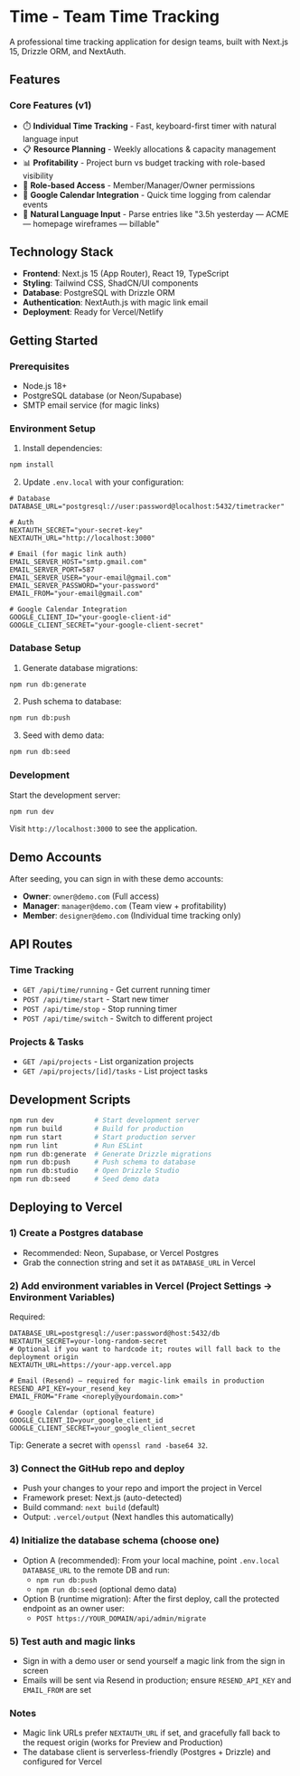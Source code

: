 # Time - Team Time Tracking

A professional time tracking application for design teams, built with Next.js 15, Drizzle ORM, and NextAuth.

## Features

### Core Features (v1)
- ⏱️ **Individual Time Tracking** - Fast, keyboard-first timer with natural language input
- 📋 **Resource Planning** - Weekly allocations & capacity management  
- 📊 **Profitability** - Project burn vs budget tracking with role-based visibility
- 🔐 **Role-based Access** - Member/Manager/Owner permissions
- 📅 **Google Calendar Integration** - Quick time logging from calendar events
- 🎯 **Natural Language Input** - Parse entries like "3.5h yesterday — ACME — homepage wireframes — billable"

## Technology Stack

- **Frontend**: Next.js 15 (App Router), React 19, TypeScript
- **Styling**: Tailwind CSS, ShadCN/UI components
- **Database**: PostgreSQL with Drizzle ORM
- **Authentication**: NextAuth.js with magic link email
- **Deployment**: Ready for Vercel/Netlify

## Getting Started

### Prerequisites

- Node.js 18+ 
- PostgreSQL database (or Neon/Supabase)
- SMTP email service (for magic links)

### Environment Setup

1. Install dependencies:
```bash
npm install
```

2. Update `.env.local` with your configuration:
```env
# Database
DATABASE_URL="postgresql://user:password@localhost:5432/timetracker"

# Auth
NEXTAUTH_SECRET="your-secret-key"
NEXTAUTH_URL="http://localhost:3000"

# Email (for magic link auth)
EMAIL_SERVER_HOST="smtp.gmail.com"
EMAIL_SERVER_PORT=587
EMAIL_SERVER_USER="your-email@gmail.com"
EMAIL_SERVER_PASSWORD="your-password"
EMAIL_FROM="your-email@gmail.com"

# Google Calendar Integration
GOOGLE_CLIENT_ID="your-google-client-id"
GOOGLE_CLIENT_SECRET="your-google-client-secret"
```

### Database Setup

1. Generate database migrations:
```bash
npm run db:generate
```

2. Push schema to database:
```bash
npm run db:push
```

3. Seed with demo data:
```bash
npm run db:seed
```

### Development

Start the development server:
```bash
npm run dev
```

Visit `http://localhost:3000` to see the application.

## Demo Accounts

After seeding, you can sign in with these demo accounts:

- **Owner**: `owner@demo.com` (Full access)
- **Manager**: `manager@demo.com` (Team view + profitability)
- **Member**: `designer@demo.com` (Individual time tracking only)

## API Routes

### Time Tracking
- `GET /api/time/running` - Get current running timer
- `POST /api/time/start` - Start new timer
- `POST /api/time/stop` - Stop running timer
- `POST /api/time/switch` - Switch to different project

### Projects & Tasks
- `GET /api/projects` - List organization projects
- `GET /api/projects/[id]/tasks` - List project tasks

## Development Scripts

```bash
npm run dev          # Start development server
npm run build        # Build for production
npm run start        # Start production server
npm run lint         # Run ESLint
npm run db:generate  # Generate Drizzle migrations
npm run db:push      # Push schema to database
npm run db:studio    # Open Drizzle Studio
npm run db:seed      # Seed demo data
```

## Deploying to Vercel

### 1) Create a Postgres database
- Recommended: Neon, Supabase, or Vercel Postgres
- Grab the connection string and set it as `DATABASE_URL` in Vercel

### 2) Add environment variables in Vercel (Project Settings → Environment Variables)

Required:

```
DATABASE_URL=postgresql://user:password@host:5432/db
NEXTAUTH_SECRET=your-long-random-secret
# Optional if you want to hardcode it; routes will fall back to the deployment origin
NEXTAUTH_URL=https://your-app.vercel.app

# Email (Resend) – required for magic-link emails in production
RESEND_API_KEY=your_resend_key
EMAIL_FROM="Frame <noreply@yourdomain.com>"

# Google Calendar (optional feature)
GOOGLE_CLIENT_ID=your_google_client_id
GOOGLE_CLIENT_SECRET=your_google_client_secret
```

Tip: Generate a secret with `openssl rand -base64 32`.

### 3) Connect the GitHub repo and deploy
- Push your changes to your repo and import the project in Vercel
- Framework preset: Next.js (auto-detected)
- Build command: `next build` (default)
- Output: `.vercel/output` (Next handles this automatically)

### 4) Initialize the database schema (choose one)
- Option A (recommended): From your local machine, point `.env.local` `DATABASE_URL` to the remote DB and run:
  - `npm run db:push`
  - `npm run db:seed` (optional demo data)
- Option B (runtime migration): After the first deploy, call the protected endpoint as an owner user:
  - `POST https://YOUR_DOMAIN/api/admin/migrate`

### 5) Test auth and magic links
- Sign in with a demo user or send yourself a magic link from the sign in screen
- Emails will be sent via Resend in production; ensure `RESEND_API_KEY` and `EMAIL_FROM` are set

### Notes
- Magic link URLs prefer `NEXTAUTH_URL` if set, and gracefully fall back to the request origin (works for Preview and Production)
- The database client is serverless-friendly (Postgres + Drizzle) and configured for Vercel

